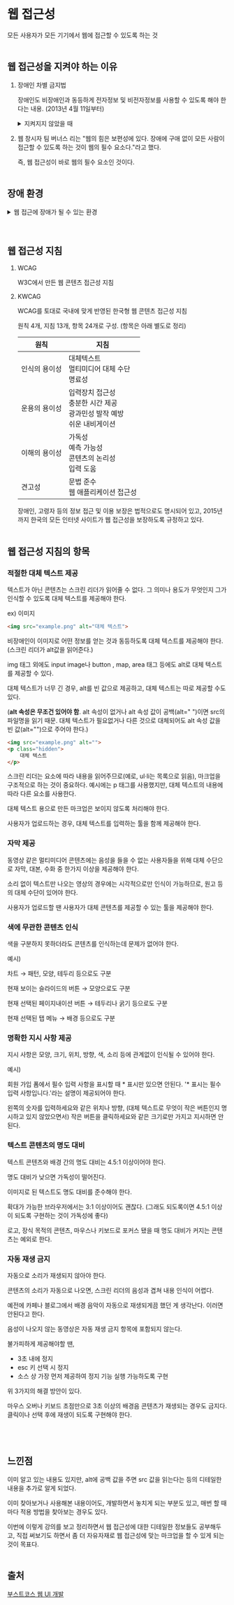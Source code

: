 # 웹 접근성

모든 사용자가 모든 기기에서 웹에 접근할 수 있도록 하는 것
<br/><br/>

## 웹 접근성을 지켜야 하는 이유

1. 장애인 차별 금지법

    장애인도 비장애인과 동등하게 전자정보 및 비전자정보를 사용할 수 있도록 해야 한다는 내용. (2013년 4월 11일부터)

    <details>
	<summary>지켜지지 않았을 때</summary>
	
	1. 인권위의 민/형사 고발 → 형사: 3개월 이내 수사, 민사: 손해배상제도 절차, 악의로 인정될 경우 3년 이하 징역 또는 3천 만원 이하 벌금

	2. 인권위에서 진정 접수, 협의, 조정, 구제 조치 등 시정 권고, 법무부가 불이행 확인일로부터 3개월 내 시정할 것을 명령, 정당한 사유없이 명령 불이행 시 3천만원 이하 과태료
    </details>
2. 웹 창시자 팀 버너스 리는 "웹의 힘은 보편성에 있다. 장애에 구애 없이 모든 사람이 접근할 수 있도록 하는 것이 웹의 필수 요소다."라고 했다.

    즉, 웹 접근성이 바로 웹의 필수 요소인 것이다.
<br/><br/>

## 장애 환경

<details>
	<summary>웹 접근에 장애가 될 수 있는 환경</summary>
	
	1. 전맹 시각 장애

        시력이 전혀 없거나 거의 없다. 청각/촉각 같은 다른 감각으로 웹을 이용한다.

        청각적으로는 스크린리더(스크린을 읽어주는 프로그램)가 웹에 있는 이미지, 글씨 등을 음성으로 읽어준다.

        촉각적으로는 점자 정보 단말기로 점자를 손으로 읽으며 웹 페이지의 내용을 인식한다.

    2. 저시력 시각 장애

        안경, 렌즈, 치료, 수술로 해결할 수 없는 시력으로, 일상적인 생활이 어렵다.

        좀 더 크고 선명하게 볼 수 있는 기능을 이용한다.

        시야 장애의 경우, 페이지의 일부만 볼 수 있다. 이럴 땐 화면 확대 기능을 이용한다.

        색약, 색맹은 색상을 분별하는데 어려움이 있다. 더 선명하게 웹 페이지를 볼 수 있도록 고대비를 사용한다.

    3. 중증 운동 장애

        손 또는 팔을 사용하지 못하고, 목만 움직일 수 있는 장애 환경이다.

        보조기기(헤드 포인터, 빅키 키보드, 키가드)로 키보드를 조작한다.

        자판이 큼직한 빅키 키보드, 헤드 포인터를 머리에 고정하여 키보드를 조작할 수 있다. 키가드로 타이핑 스틱이 엇나가지 않고 보다 정확하게 타이핑한다.

    4. 손 운동 장애

        한 손만 사용 가능.

        한 손 사용자용 키보드와 트랙볼 마우스로 한 손으로도 마우스와 키보드를 쉽게 조작할 수 있다.

    5. 청각 장애

        들을 수 없기 때문에, 알림음이나 영상 같은 정보는 안내 문구나 자막 같은 화면의 글씨로 제공 받는다.

    6. 맥 사용자

        운영체제나 브라우저 같은 소프트웨어의 환경에 따른 문제도 있다.

        윈도우에서만 사용 가능한 웹은 맥에서 접근이 불가능하기 때문에, 맥이 장애 환경이 될 수 있다.

    7. 느린 인터넷

        인터넷이 느려 로딩이 잘 안 되어 UI가 깨지는 등의 경우는, 비장애인이 웹 페이지를 인식하는데 불편함을 줄 수 있다.
</details>
<br/><br/>

## 웹 접근성 지침

1. WCAG

    W3C에서 만든 웹 콘텐츠 접근성 지침

2. KWCAG

    WCAG를 토대로 국내에 맞게 반영된 한국형 웹 콘텐츠 접근성 지침

    원칙 4개, 지침 13개, 항목 24개로 구성. (항목은 아래 별도로 정리)
    
    | 원칙 | 지침 |
    | ---- | ---- |
    | 인식의 용이성 | 대체텍스트<br/>멀티미디어 대체 수단<br/>명료성 |
    | 운용의 용이성 | 입력장치 접근성<br/>충분한 시간 제공<br/>광과민성 발작 예방<br/>쉬운 내비게이션 |
    | 이해의 용이성 | 가독성<br/>예측 가능성<br/>콘텐츠의 논리성<br/>입력 도움 |
    | 견고성 | 문법 준수<br/>웹 애플리케이션 접근성 |

    장애인, 고령자 등의 정보 접근 및 이용 보장은 법적으로도 명시되어 있고, 2015년까지 한국의 모든 인터넷 사이트가 웹 접근성을 보장하도록 규정하고 있다.
<br/><br/>

## 웹 접근성 지침의 항목

### 적절한 대체 텍스트 제공

텍스트가 아닌 콘텐츠는 스크린 리더가 읽어줄 수 없다. 그 의미나 용도가 무엇인지 그가 인식할 수 있도록 대체 텍스트를 제공해야 한다.

ex) 이미지

```html
<img src="example.png" alt="대체 텍스트">
```

비장애인이 이미지로 어떤 정보를 얻는 것과 동등하도록 대체 텍스트를 제공해야 한다. (스크린 리더가 alt값을 읽어준다.)

img 태그 외에도 input image나 button , map, area 태그 등에도 alt로 대체 텍스트를 제공할 수 있다.

대체 텍스트가 너무 긴 경우, alt를 빈 값으로 제공하고, 대체 텍스트는 따로 제공할 수도 있다.

(**alt 속성은 무조건 있어야 함**. alt 속성이 없거나 alt 속성 값이 공백(alt=" ")이면 src의 파일명을 읽기 때문. 대체 텍스트가 필요없거나 다른 것으로 대체되어도 alt 속성 값을 빈 값(alt="")으로 주어야 한다.)

```html
<img src="example.png" alt="">
<p class="hidden">
	대체 텍스트
</p>
```

스크린 리더는 요소에 따라 내용을 읽어주므로(예로, ul·li는 목록으로 읽음), 마크업을 구조적으로 하는 것이 중요하다. 예시에는 p 태그를 사용했지만, 대체 텍스트의 내용에 따라 다른 요소를 사용한다.

대체 텍스트 용으로 만든 마크업은 보이지 않도록 처리해야 한다.

사용자가 업로드하는 경우, 대체 텍스트를 입력하는 툴을 함께 제공해야 한다.

### 자막 제공

동영상 같은 멀티미디어 콘텐츠에는 음성을 들을 수 없는 사용자들을 위해 대체 수단으로 자막, 대본, 수화 중 한가지 이상을 제공해야 한다.

소리 없이 텍스트만 나오는 영상의 경우에는 시각적으로만 인식이 가능하므로, 원고 등의 대체 수단이 있어야 한다.

사용자가 업로드할 땐 사용자가 대체 콘텐츠를 제공할 수 있는 툴을 제공해야 한다.

### 색에 무관한 콘텐츠 인식

색을 구분하지 못하더라도 콘텐츠를 인식하는데 문제가 없어야 한다.

예시)

차트 → 패턴, 모양, 테두리 등으로도 구분

현재 보이는 슬라이드의 버튼 → 모양으로도 구분

현재 선택된 페이지내이션 버튼 → 테두리나 굵기 등으로도 구분

현재 선택된 탭 메뉴 → 배경 등으로도 구분

### 명확한 지시 사항 제공

지시 사항은 모양, 크기, 위치, 방향, 색, 소리 등에 관계없이 인식될 수 있어야 한다.

예시)

회원 가입 폼에서 필수 입력 사항을 표시할 때 * 표시만 있으면 안된다. '* 표시는 필수 입력 사항입니다.'라는 설명이 제공되어야 한다.

왼쪽의 숫자를 입력하세요와 같은 위치나 방향, (대체 텍스트로 무엇이 작은 버튼인지 명시하고 있지 않았으면서) 작은 버튼을 클릭하세요와 같은 크기로만 가지고 지시하면 안된다.

### 텍스트 콘텐츠의 명도 대비

텍스트 콘텐츠와 배경 간의 명도 대비는 4.5:1 이상이어야 한다.

명도 대비가 낮으면 가독성이 떨어진다.

이미지로 된 텍스트도 명도 대비를 준수해야 한다.

확대가 가능한 브라우저에서는 3:1 이상이어도 괜찮다. (그래도 되도록이면 4.5:1 이상이 되도록 구현하는 것이 가독성에 좋다)

로고, 장식 목적의 콘텐츠, 마우스나 키보드로 포커스 됐을 때 명도 대비가 커지는 콘텐츠는 예외로 한다.

### 자동 재생 금지

자동으로 소리가 재생되지 않아야 한다.

콘텐츠의 소리가 자동으로 나오면, 스크린 리더의 음성과 겹쳐 내용 인식이 어렵다.

예전에 카페나 블로그에서 배경 음악이 자동으로 재생되게끔 했던 게 생각난다. 이러면 안된다고 한다.

음성이 나오지 않는 동영상은 자동 재생 금지 항목에 포함되지 않는다.

불가피하게 제공해야할 땐,

- 3초 내에 정지
- esc 키 선택 시 정지
- 소스 상 가장 먼저 제공하여 정지 기능 실행 가능하도록 구현

위 3가지의 해결 방안이 있다.

마우스 오버나 키보드 초점만으로 3초 이상의 배경음 콘텐츠가 재생되는 경우도 금지다. 클릭이나 선택 후에 재생이 되도록 구현해야 한다.
<br/><br/>
<br/><br/>

## 느낀점

이미 알고 있는 내용도 있지만, alt에 공백 값을 주면 src 값을 읽는다는 등의 디테일한 내용을 추가로 알게 되었다.

이미 찾아보거나 사용해본 내용이어도, 개발하면서 놓치게 되는 부분도 있고, 매번 할 때마다 적용 방법을 찾아보는 경우도 있다.

이번에 이렇게 강의를 보고 정리하면서 웹 접근성에 대한 디테일한 정보들도 공부해두고, 직접 써보기도 하면서 좀 더 자유자재로 웹 접근성에 맞는 마크업을 할 수 있게 되는 것이 목표다.
<br/><br/>

## 출처

[부스트코스 웹 UI 개발](http://www.boostcourse.org/web344)
